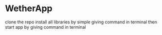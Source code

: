 # WetherApp

clone the repo
install all libraries by simple giving <npm i> command in terminal
then start app by giving <npm start> command in terminal